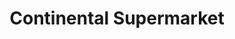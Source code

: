 ---
title: "Continental Supermarket"
url: /colchester/continental-supermarket/
shop: Lebensmittel
---